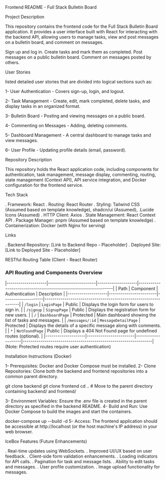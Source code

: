 
Frontend README - Full Stack Bulletin Board

Project Description

This repository contains the frontend code for the Full Stack Bulletin Board application. It provides a user interface built with React for interacting with the backend API, allowing users to manage tasks, view and post messages on a bulletin board, and comment on messages.


Sign up and log in.
Create tasks and mark them as completed.
Post messages on a public bulletin board.
Comment on messages posted by others.

User Stories

listed detailed user stories that are divided into
logical sections such as:

1- User Authentication - Covers sign-up, login, and logout.

2- Task Management - Create, edit, mark completed, delete tasks, and display tasks in an organized format.

3- Bulletin Board - Posting and viewing messages on a public board.

4- Commenting on Messages - Adding, deleting comments.

5- Dashboard Management - A central dashboard to manage tasks and view messages.

6- User Profile - Updating profile details (email, password).


Repository Description

This repository holds the React application code, including components for authentication, task management, message display, commenting, routing, state management (Context API), API service integration, and Docker configuration for the frontend service.

Tech Stack

. Framework: React
. Routing: React Router
. Styling: Tailwind CSS (Assumed based on template knowledge), shadcn/ui (Assumed), .Lucide Icons (Assumed)
. HTTP Client: Axios
. State Management: React Context API
. Package Manager: pnpm (Assumed based on template knowledge)
. Containerization: Docker (with Nginx for serving)

Links

. Backend Repository: [Link to Backend Repo - Placeholder]
. Deployed Site: [Link to Deployed Site - Placeholder]

RESTful Routing Table (Client - React Router)

### **API Routing and Components Overview**
|--------------------|------------------------|--------------------|-----------------------------------------------------------------|
|  Path              |  Component             |   Authentication   |    Description                                                  |
|--------------------|------------------------|--------------------|-----------------------------------------------------------------|
| `/login`           | `LoginPage`            | Public             | Displays the login form for users to sign in.                   |
| `/signup`          | `SignupPage`           | Public             | Displays the registration form for new users.                   |
| `/`                | `DashboardPage`        | Protected          | Main dashboard showing the list of tasks and messages.          |
| `/messages/:id`    | `MessageDetailPage`    | Protected          | Displays the details of a specific message along with comments. |
| `*`                | `NotFoundPage`         | Public             | Displays a 404 Not Found page for undefined routes (optional).  |
|--------------------|------------------------|--------------------|-----------------------------------------------------------------|
(Note: Protected routes require user authentication)


Installation Instructions (Docker)

1- Prerequisites: Docker and Docker Compose must be installed.
2- Clone Repositories: Clone both the backend and frontend repositories into a common parent directory.

git clone <backend-repo-url> backend
git clone <frontend-repo-url> frontend
cd .. # Move to the parent directory containing backend/ and frontend/

3- Environment Variables: Ensure the .env file is created in the parent directory as specified in the backend README.
4- Build and Run: Use Docker Compose to build the images and start the containers.


docker-compose up --build -d
5- Access: The frontend application should be accessible at http://localhost (or the host machine's IP address) in your web browser.

IceBox Features (Future Enhancements)

. Real-time updates using WebSockets.
. Improved UI/UX based on user feedback.
. Client-side form validation enhancements.
. Loading indicators for API calls.
. Pagination for task and message lists.
. Ability to edit tasks and messages.
. User profile customization.
. Image upload functionality for messages.

